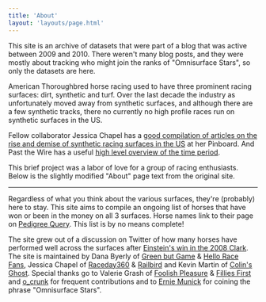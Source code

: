 ```yaml
---
title: 'About'
layout: 'layouts/page.html'
---
```


This site is an archive of datasets that were part of a blog that was active between 2009 and 2010. There weren't many blog posts, and they were mostly about tracking who might join the ranks of "Omnisurface Stars", so only the datasets are here.

American Thoroughbred horse racing used to have three prominent racing surfaces: dirt, synthetic and turf. Over the last decade the industry as unfortunately moved away from synthetic surfaces, and although there are a few synthetic tracks, there no currently no high profile races run on synthetic surfaces in the US.

Fellow collaborator Jessica Chapel has a [good compilation of articles on the rise and demise of synthetic racing surfaces in the US](https://pinboard.in/u:jnchapel/t:synthetic-surfaces/) at her Pinboard. And Past the Wire has a useful [high level overview of the time period](https://pastthewire.com/the-history-and-future-of-synthetic-tracks/).

This brief project was a labor of love for a group of racing enthusiasts. Below is the slightly modified "About" page text from the original site.

---

Regardless of what you think about the various surfaces, they're (probably) here to stay. This site aims to compile an ongoing list of horses that have won or been in the money on all 3 surfaces. Horse names link to their page on [Pedigree Query](http://pedigreequery.com). This list is by no means complete!

 The site grew out of a discussion on Twitter of how many horses have performed well across the surfaces after [Einstein's win in the 2008 Clark](https://twitter.com/ChurchillDowns/status/1681512260). The site is maintained by Dana Byerly of [Green but Game](http://greenbutgame.org) & [Hello Race Fans](http://helloracefans.com), Jessica Chapel of [Raceday360](http://raceday360.com) & [Railbird](http://jessicachapel.com/railbird) and Kevin Martin of [Colin's Ghost](http://colinsghost.org). Special thanks go to Valerie Grash of [Foolish Pleasure](http://foolishpleasure-valerie.blogspot.com/) & [Fillies First](http://filliesfirst.blogspot.com/) and [o_crunk](http://twitter.com/o_crunk) for frequent contributions and to [Ernie Munick](http://erniemunick.com) for coining the phrase "Omnisurface Stars".
